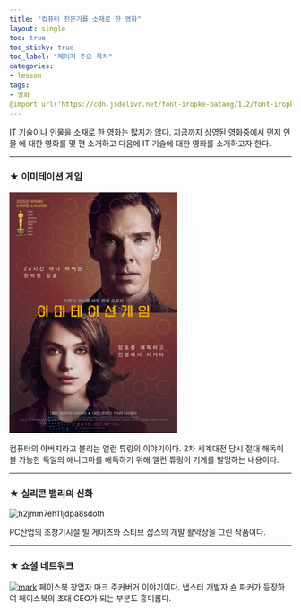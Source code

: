 ```yaml
---
title: "컴퓨터 전문가를 소재로 한 영화"
layout: single
toc: true
toc_sticky: true
toc_label: "페이지 주요 목차"
categories: 
- lesson
tags: 
- 영화
@import url('https://cdn.jsdelivr.net/font-iropke-batang/1.2/font-iropke-batang.css');
---
```


IT 기술이나 인물을 소재로 한 영화는 많지가 않다. 지금까지 상영된 영화중에서 먼저 인물
에 대한 영화를 몇 편 소개하고 다음에 IT 기술에 대한 영화를 소개하고자 한다. 

--- 
### ★ 이미테이션 게임
![이미테이션_게임](/assets/images/이미테이션_게임.jpg)

컴퓨터의 아버지라고 불리는 앨런 튜링의 이야기이다. 2차 세계대전 당시 절대 해독이 불
가능한 독일의 애니그마를 해독하기 위해 앨런 튜링이 기계를 발명하는 내용이다.

--- 
### ★ 실리콘 밸리의 신화
![h2jmm7eh11jdpa8sdoth](https://user-images.githubusercontent.com/89567606/146297001-eec7367c-a4dc-41e8-ad93-81160ec9543c.jpg)

PC산업의 초창기시절 빌 게이츠와 스티브 잡스의 개발 활약상을 그린 작품이다.

--- 
### ★ 쇼셜 네트워크
[![mark](/assets/images/mark.png "더 자세한 내용을 원하시면 방문해 보세요
")](https://topclass.chosun.com/board/view.asp?catecode=J&tnu=201901100028)
페이스북 창업자 마크 주커버거 이야기이다. 냅스터 개발자 숀 파커가 등장하여 페이스북의
초대 CEO가 되는 부분도 흥미롭다.
